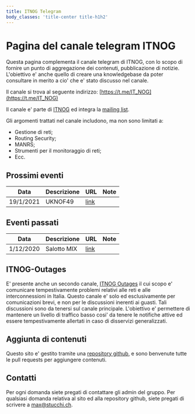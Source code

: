 ```yaml
---
title: ITNOG Telegram 
body_classes: 'title-center title-h1h2'
---
```


# Pagina del canale telegram ITNOG

Questa pagina complementa il canale telegram di ITNOG, con lo scopo di fornire un punto di aggregazione dei contenuti, pubblicazione di notizie.  L'obiettivo e' anche quello di creare una knowledgebase da poter consultare in merito a cio' che e' stato discusso nel canale.

Il canale si trova al seguente indirizzo: [https://t.me/IT_NOG](https://t.me/IT_NOG)

Il canale e' parte di [ITNOG](https://itnog.it) ed integra la [mailing list](https://lists.itnog.it/listinfo/itnog).

Gli argomenti trattati nel canale includono, ma non sono limitati a:

* Gestione di reti;
* Routing Security;
* MANRS;
* Strumenti per il monitoraggio di reti;
* Ecc.

## Prossimi eventi

| Data | Descrizione | URL| Note|
|-----|--------|-----|-----|
|19/1/2021| UKNOF49 | [link](https://indico.uknof.org.uk/event/49/)| |


## Eventi passati

| Data | Descrizione | URL| Note|
|-----|--------|-----|-----|
|1/12/2020| Salotto MIX | [link](https://www.mix-it.net/event/mix-salotto-2020-virtual-experience/)| |

## ITNOG-Outages

E' presente anche un secondo canale, [ITNOG Outages](https://t.me/ITNOG_Outages) il cui scopo e' comunicare tempestivamente problemi relativi alle reti e alle interconnessioni in Italia.  Questo canale e' solo ed esclusivamente per comunicazioni brevi, e non per le discussioni inerenti ai guasti.  Tali discussioni sono da tenersi sul canale principale.  L'obiettivo e' permettere di mantenere un livello di traffico basso cosi' da tenere le notifiche attive ed essere tempestivamente allertati in caso di disservizi generalizzati.

## Aggiunta di contenuti

Questo sito e' gestito tramite una [repository github](https://github.com/stucchimax/ITNOG-Telegram-Wiki), e sono benvenute tutte le pull requests per aggiungere contenuti.

## Contatti

Per ogni domanda siete pregati di contattare gli admin del gruppo.  Per qualsiasi domanda relativa al sito ed alla repository github, siete pregati di scrivere a max@stucchi.ch.







